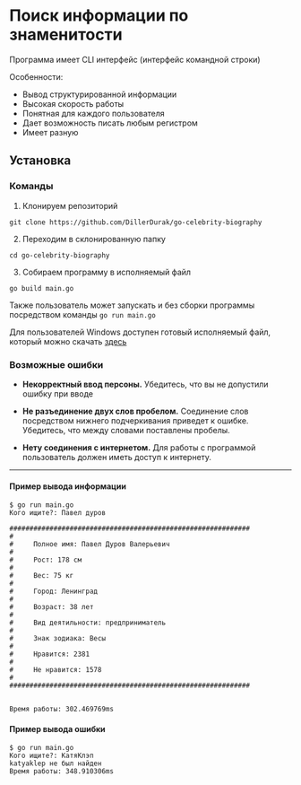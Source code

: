 # Поиск информации по знаменитости
Программа имеет CLI интерфейс (интерфейс командной строки)

Особенности:
* Вывод структурированной информации
* Высокая скорость работы
* Понятная для каждого пользователя
* Дает возможность писать любым регистром
* Имеет разную 
## Установка
### Команды
1.  Клонируем репозиторий
```
git clone https://github.com/DillerDurak/go-celebrity-biography
```
2.  Переходим в склонированную папку
```
cd go-celebrity-biography
```
3.  Собираем программу в исполняемый файл 
```
go build main.go
```

Также пользователь может запускать и без сборки программы посредством команды `go run main.go`

Для пользователей Windows доступен готовый исполняемый файл, который можно скачать [здесь](https://github.com/DillerDurak/go-celebrity-biography/raw/master/parser.exe)

### Возможные ошибки
- **Некорректный ввод персоны.** Убедитесь, что вы не допустили ошибку при вводе

- **Не разъединение двух слов пробелом.** Соединение слов посредством нижнего подчеркивания приведет к ошибке. Убедитесь, что между словами поставлены пробелы.

- **Нету соединения с интернетом.** Для работы с программой пользователь должен иметь доступ к интернету.

---
#### Пример вывода информации
```console
$ go run main.go 
Кого ищите?: Павел дуров

############################################################
#
#     Полное имя: Павел Дуров Валерьевич
#
#     Рост: 178 см
#
#     Вес: 75 кг
#
#     Город: Ленинград
#
#     Возраст: 38 лет
#
#     Вид деятильности: предприниматель 
#
#     Знак зодиака: Весы
#
#     Нравится: 2381
#
#     Не нравится: 1578
#
############################################################


Время работы: 302.469769ms
```

#### Пример вывода ошибки
```console
$ go run main.go 
Кого ищите?: КатяКлэп 
katyaklep не был найден
Время работы: 348.910306ms
```
